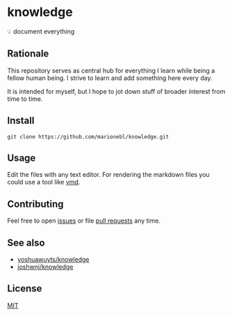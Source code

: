 # knowledge

:bulb: document everything

## Rationale

This repository serves as central hub for everything I learn while being a fellow human being.
I strive to learn and add something here every day.

It is intended for myself, but I hope to jot down stuff of broader interest from time to time.

## Install

```shell
git clone https://github.com/marionebl/knowledge.git
```

## Usage

Edit the files with any text editor. For rendering the markdown files you could
use a tool like [vmd](https://github.com/yoshuawuyts/vmd).

## Contributing

Feel free to open [issues](https://github.com/marionebl/knowledge/issues/new)
or file [pull requests](https://github.com/marionebl/knowledge/compare) any time.

## See also

*  [yoshuawuyts/knowledge](https://github.com/yoshuawuyts/knowledge)
*  [joshwnj/knowledge](https://github.com/joshwnj/knowledge)

## License

[MIT](./license.md)
